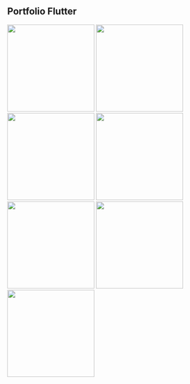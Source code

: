 ## Portfolio Flutter
<img src="https://github.com/qndska/portfolio_flutter/assets/106175374/8fd1967d-c1ff-4265-b4fb-a185c14a3e5a" width="200"/>
<img src="https://github.com/qndska/portfolio_flutter/assets/106175374/76383db0-83f6-435e-835b-65c9b5763cef" width="200"/>
<img src="https://github.com/qndska/portfolio_flutter/assets/106175374/ab494c89-f008-4320-b1ed-01a98ed5f9db" width="200"/>
<img src="https://github.com/qndska/portfolio_flutter/assets/106175374/5b2a9340-172d-4003-b2d9-26f3c411f684" width="200"/>
<img src="https://github.com/qndska/portfolio_flutter/assets/106175374/8ba13bba-56f2-4fa3-ae64-042365e62f11" width="200"/>
<img src="https://github.com/qndska/portfolio_flutter/assets/106175374/a849af28-909d-4658-838b-1e33ab83095f" width="200"/>
<img src="https://github.com/qndska/portfolio_flutter/assets/106175374/4cc0658d-6cd0-4536-9bb7-6553c801093f" width="200"/>





